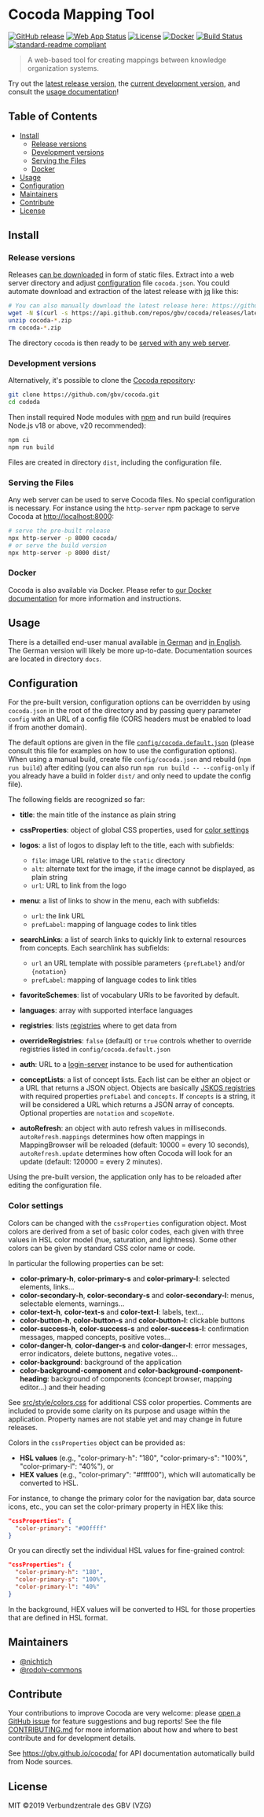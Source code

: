 # Cocoda Mapping Tool

[![GitHub release](https://img.shields.io/github/release/gbv/cocoda.svg)](https://github.com/gbv/cocoda/releases/latest)
[![Web App Status](https://coli-conc-status.fly.dev/api/badge/8/status)](https://coli-conc.gbv.de/cocoda/app/)
[![License](https://img.shields.io/github/license/gbv/cocoda.svg)](https://github.com/gbv/cocoda/blob/master/LICENSE)
[![Docker](https://img.shields.io/badge/Docker-ghcr.io%2Fgbv%2Fcocoda-informational)](https://github.com/gbv/cocoda/blob/dev/docker/README.md)
[![Build Status](https://github.com/gbv/cocoda/actions/workflows/build.yml/badge.svg)](https://github.com/gbv/cocoda/actions/workflows/build.yml)
[![standard-readme compliant](https://img.shields.io/badge/readme%20style-standard-brightgreen.svg)](https://github.com/RichardLitt/standard-readme)

> A web-based tool for creating mappings between knowledge organization systems.

Try out the [latest release version](https://coli-conc.gbv.de/cocoda/app/), the [current development version](https://coli-conc.gbv.de/cocoda/dev/), and consult the [usage documentation](#usage)!

## Table of Contents

- [Install](#install)
  - [Release versions](#release-versions)
  - [Development versions](#development-versions)
  - [Serving the Files](#serving-the-files)
  - [Docker](#docker)
- [Usage](#usage)
- [Configuration](#configuration)
- [Maintainers](#maintainers)
- [Contribute](#contribute)
- [License](#license)

## Install

### Release versions

Releases [can be downloaded](https://github.com/gbv/cocoda/releases) in form of static files. Extract into a web server directory and adjust [configuration](#configuration) file `cocoda.json`. You could automate download and extraction of the latest release with [jq](https://stedolan.github.io/jq/) like this:

```bash
# You can also manually download the latest release here: https://github.com/gbv/cocoda/releases/latest
wget -N $(curl -s https://api.github.com/repos/gbv/cocoda/releases/latest | jq -r '.assets[].browser_download_url')
unzip cocoda-*.zip
rm cocoda-*.zip
```

The directory `cocoda` is then ready to be [served with any web server](#serving-the-files).

### Development versions

Alternatively, it's possible to clone the [Cocoda repository](https://github.com/gbv/cocoda):

```bash
git clone https://github.com/gbv/cocoda.git
cd cododa
```

Then install required Node modules with [npm](https://www.npmjs.com/get-npm) and run build (requires Node.js v18 or above, v20 recommended):

```bash
npm ci
npm run build
```

Files are created in directory `dist`, including the configuration file.

### Serving the Files

Any web server can be used to serve Cocoda files. No special configuration is necessary. For instance using the `http-server` npm package to serve Cocoda at <http://localhost:8000>:

```bash
# serve the pre-built release
npx http-server -p 8000 cocoda/
# or serve the build version
npx http-server -p 8000 dist/
```

### Docker

Cocoda is also available via Docker. Please refer to [our Docker documentation](https://github.com/gbv/cocoda/blob/dev/docker/README.md) for more information and instructions.

## Usage

There is a detailled end-user manual available [in German](https://gbv.github.io/cocoda/dev/user-manual-de.html) and [in English](https://gbv.github.io/cocoda/dev/user-manual-en.html). The German version will likely be more up-to-date. Documentation sources are located in directory `docs`.

## Configuration

For the pre-built version, configuration options can be overridden by using `cocoda.json` in the root of the directory and by passing query parameter `config` with an URL of a config file (CORS headers must be enabled to load if from another domain). 

The default options are given in the file [`config/cocoda.default.json`](https://github.com/gbv/cocoda/blob/dev/config/cocoda.default.json) (please consult this file for examples on how to use the configuration options). When using a manual build, create file `config/cocoda.json` and rebuild (`npm run build`) after editing (you can also run `npm run build -- --config-only` if you already have a build in folder `dist/` and only need to update the config file).

The following fields are recognized so far:

* **title**: the main title of the instance as plain string

* **cssProperties**: object of global CSS properties, used for [color settings](#color-settings)

* **logos**: a list of logos to display left to the title, each with subfields:
  * `file`: image URL relative to the `static` directory
  * `alt`: alternate text for the image, if the image cannot be displayed, as plain string
  * `url`: URL to link from the logo

* **menu**: a list of links to show in the menu, each with subfields:
  * `url`: the link URL
  * `prefLabel`: mapping of language codes to link titles

* **searchLinks**: a list of search links to quickly link to external resources from concepts. Each searchlink has subfields:
  * `url` an URL template with possible parameters `{prefLabel}` and/or `{notation}`
  * `prefLabel`: mapping of language codes to link titles

* **favoriteSchemes**: list of vocabulary URIs to be favorited by default.

* **languages**: array with supported interface languages

* **registries**: lists [registries](#registries) where to get data from

* **overrideRegistries**: `false` (default) or `true`
  controls whether to override registries listed in `config/cocoda.default.json`

* **auth**: URL to a [login-server](https://github.com/gbv/login-server) instance to be used for authentication

* **conceptLists**: a list of concept lists. Each list can be either an object or a URL that returns a JSON object. Objects are basically [JSKOS registries](http://gbv.github.io/jskos/jskos.html#registries) with required properties `prefLabel` and `concepts`. If `concepts` is a string, it will be considered a URL which returns a JSON array of concepts. Optional properties are `notation` and `scopeNote`.

* **autoRefresh**: an object with auto refresh values in milliseconds. `autoRefresh.mappings` determines how often mappings in MappingBrowser will be reloaded (default: 10000 = every 10 seconds), `autoRefresh.update` determines how often Cocoda will look for an update (default: 120000 = every 2 minutes).

Using the pre-built version, the application only has to be reloaded after editing the configuration file.

### Color settings

Colors can be changed with the `cssProperties` configuration object. Most colors are derived from a set of basic color codes, each given with three values in HSL color model (hue, saturation, and lightness). Some other colors can be given by standard CSS color name or code.

In particular the following properties can be set:

- **color-primary-h**, **color-primary-s** and **color-primary-l**: selected elements, links...
- **color-secondary-h**, **color-secondary-s** and **color-secondary-l**: menus, selectable elements, warnings...
- **color-text-h**, **color-text-s** and **color-text-l**: labels, text...
- **color-button-h**, **color-button-s** and **color-button-l**: clickable buttons
- **color-success-h**, **color-success-s** and **color-success-l**: confirmation messages, mapped concepts, positive votes...
- **color-danger-h**, **color-danger-s** and **color-danger-l**: error messages, error indicators, delete buttons, negative votes...
- **color-background**: background of the application
- **color-background-component** and **color-background-component-heading**: background of components (concept browser, mapping editor...) and their heading

See [src/style/colors.css](src/style/colors.css) for additional CSS color properties. Comments are included to provide some clarity on its purpose and usage within the application. Property names are not stable yet and may change in future releases.

Colors in the `cssProperties` object can be provided as:
- **HSL values** (e.g., "color-primary-h": "180", "color-primary-s": "100%", "color-primary-l": "40%"), or
- **HEX values** (e.g., "color-primary": "#ffff00"), which will automatically be converted to HSL.

For instance, to change the primary color for the navigation bar, data source icons, etc., you can set the color-primary property in HEX like this:
```json
"cssProperties": {
  "color-primary": "#00ffff"
}
```
Or you can directly set the individual HSL values for fine-grained control:

```json
"cssProperties": {
  "color-primary-h": "180",
  "color-primary-s": "100%",
  "color-primary-l": "40%"
}
```
In the background, HEX values will be converted to HSL for those properties that are defined in HSL format.

## Maintainers

- [@nichtich](https://github.com/nichtich)
- [@rodolv-commons](https://github.com/rodolv-commons)

## Contribute

Your contributions to improve Cocoda are very welcome: please [open a GitHub issue](https://github.com/gbv/cocoda/issues/new) for feature suggestions and bug reports! See the file [CONTRIBUTING.md](CONTRIBUTING.md) for more information about how and where to best contribute and for development details.

See <https://gbv.github.io/cocoda/> for API documentation automatically build from Node sources.

## License

MIT ©2019 Verbundzentrale des GBV (VZG)
